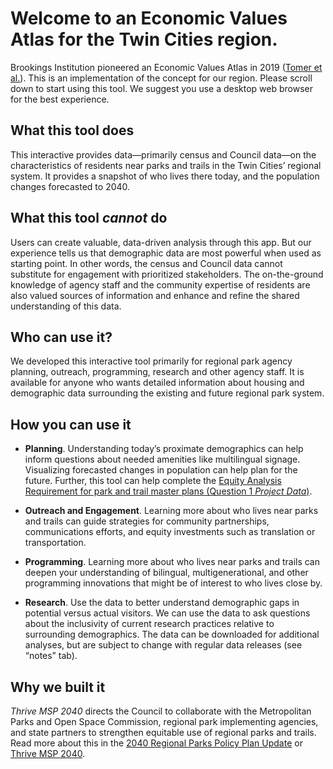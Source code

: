 
# Welcome to an Economic Values Atlas for the Twin Cities region.

Brookings Institution pioneered an Economic Values Atlas in 2019
(<a href="https://www.brookings.edu/research/announcing-the-economic-value-atlas-a-new-approach-to-regional-transportation-and-land-use-planning/" target="_blank">Tomer
et al.</a>). This is an implementation of the concept for our region.
Please scroll down to start using this tool. We suggest you use a
desktop web browser for the best experience.

## What this tool does

This interactive provides data—primarily census and Council data—on the
characteristics of residents near parks and trails in the Twin Cities’
regional system. It provides a snapshot of who lives there today, and
the population changes forecasted to 2040.

## What this tool *cannot* do

Users can create valuable, data-driven analysis through this app. But
our experience tells us that demographic data are most powerful when
used as starting point. In other words, the census and Council data
cannot substitute for engagement with prioritized stakeholders. The
on-the-ground knowledge of agency staff and the community expertise of
residents are also valued sources of information and enhance and refine
the shared understanding of this data.

## Who can use it?

We developed this interactive tool primarily for regional park agency
planning, outreach, programming, research and other agency staff. It is
available for anyone who wants detailed information about housing and
demographic data surrounding the existing and future regional park
system.

## How you can use it

-   **Planning**. Understanding today’s proximate demographics can help
    inform questions about needed amenities like multilingual signage.
    Visualizing forecasted changes in population can help plan for the
    future. Further, this tool can help complete the
    <a href="https://metrocouncil.org/Parks/Publications-And-Resources/POLICY-PLANS/2040-REGIONAL-PARKS-POLICY-PLAN-(2020-version)/2040-Regional-Parks-Policy-Plan.aspx#page=83" target="_blank">Equity
    Analysis Requirement for park and trail master plans (Question 1
    *Project Data*)</a>.

-   **Outreach and Engagement**. Learning more about who lives near
    parks and trails can guide strategies for community partnerships,
    communications efforts, and equity investments such as translation
    or transportation.

-   **Programming**. Learning more about who lives near parks and trails
    can deepen your understanding of bilingual, multigenerational, and
    other programming innovations that might be of interest to who lives
    close by.

-   **Research**. Use the data to better understand demographic gaps in
    potential versus actual visitors. We can use the data to ask
    questions about the inclusivity of current research practices
    relative to surrounding demographics. The data can be downloaded for
    additional analyses, but are subject to change with regular data
    releases (see “notes” tab).

## Why we built it

*Thrive MSP 2040* directs the Council to collaborate with the
Metropolitan Parks and Open Space Commission, regional park implementing
agencies, and state partners to strengthen equitable use of regional
parks and trails. Read more about this in the
<a href="https://metrocouncil.org/Parks/Planning/Parks-Policy-Plan.aspx" target="_blank">2040
Regional Parks Policy Plan Update</a> or
<a href="https://metrocouncil.org/planning/projects/thrive-2040.aspx" target="_blank">Thrive
MSP 2040</a>.
